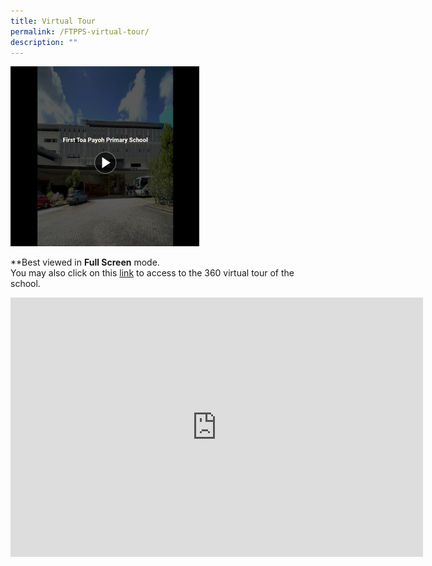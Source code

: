 ```yaml
---
title: Virtual Tour
permalink: /FTPPS-virtual-tour/
description: ""
---
```

<a href="https://kuula.co/share/collection/7Pl6B?logo=0&amp;info=1&amp;fs=1&amp;vr=1&amp;sd=1&amp;thumbs=1">
	<img src="/images/Main/FTPPS%20Virtual%20Tour.jpg" style="width:60%" />
</a>

\*\*Best viewed in&nbsp;**Full Screen**&nbsp;mode.  
You may also click on this&nbsp;[link](https://kuula.co/share/collection/7Pl6B?fs=1&amp;vr=1&amp;zoom=1&amp;sd=1&amp;initload=0&amp;autorotate=0.1&amp;thumbs=-1&amp;info=0&amp;logo=-1)&nbsp;to access to the 360 virtual tour of the school.

<iframe allowfullscreen="" allow="accelerometer; autoplay; clipboard-write; encrypted-media; gyroscope; picture-in-picture" frameborder="0" title="Our Foundation Years" src="https://www.youtube.com/embed/9gzKTOypbQI" height="415" width="660"></iframe>